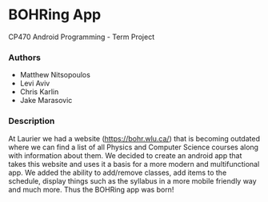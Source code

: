 # BOHRing App
CP470 Android Programming - Term Project

### Authors
* Matthew Nitsopoulos
* Levi Aviv
* Chris Karlin
* Jake Marasovic

### Description
At Laurier we had a website (https://bohr.wlu.ca/) that is becoming outdated where we can find a list of all Physics and Computer Science courses along with information about them. We decided to create an android app that takes this website and uses it a basis for a more modern and multifunctional app. We added the ability to add/remove classes, add items to the schedule, display things such as the syllabus in a more mobile friendly way and much more. Thus the BOHRing app was born!
